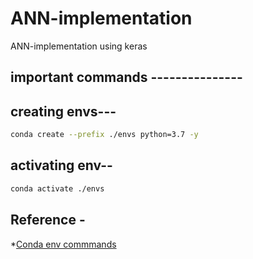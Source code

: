# ANN-implementation
ANN-implementation using keras


## important commands ---------------

## creating envs---
```bash
conda create --prefix ./envs python=3.7 -y
```
## activating env--
```bash
conda activate ./envs
```

## Reference -
*[Conda env commmands](https://docs.conda.io/projects/conda/en/latest/user-guide/tasks/manage-environments.html#)